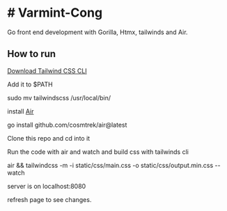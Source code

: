 # # Varmint-Cong
Go front end development with Gorilla, Htmx, tailwinds and Air.

## How to run

[Download Tailwind CSS CLI](https://tailwindcss.com/blog/standalone-cli)

Add it to $PATH

sudo mv tailwindscss /usr/local/bin/

install [Air](https://github.com/cosmtrek/air)

go install github.com/cosmtrek/air@latest

Clone this repo and cd into it

Run the code with air and watch and build css with tailwinds cli

air && tailwindcss -m -i static/css/main.css -o static/css/output.min.css --watch

server is on localhost:8080

refresh page to see changes.